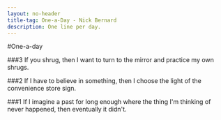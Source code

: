 ```yaml
---
layout: no-header
title-tag: One-a-Day - Nick Bernard
description: One line per day.
---
```

#One-a-day

###3
If you shrug, then I want to turn to the mirror and practice my own shrugs.

###2
If I have to believe in something, then I choose the light of the convenience store sign.

###1
If I imagine a past for long enough where the thing I'm thinking of never happened, then eventually it didn't.
